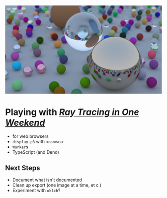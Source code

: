 ![Various spheres rendered by the ray tracer](./output.png)

# Playing with [_Ray Tracing in One Weekend_](https://raytracing.github.io/books/RayTracingInOneWeekend.html)

- for web browsers
- `display-p3` with `<canvas>`
- `Worker`s
- TypeScript (and Deno)

## Next Steps

- Document what isn't documented
- Clean up export (one image at a time, et c.)
- Experiment with `oklch`?
